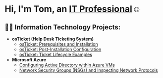 <h1>Hi, I'm Tom, an <a href="https://https://www.linkedin.com/in/thetomcruz/">IT Professional</a>☺</h1>

<h2>👨‍💻 Information Technology Projects:</h2>

- <b>osTicket (Help Desk Ticketing System)</b>
  - [osTicket: Prerequisites and Installation](https://github.com/Tomcruztech/osticket-prereqs)
  - [osTicket: Post-Installation Configuration](https://github.com/Tomcruztech/osTicket-Post-Installation)
  - [osTicket: Ticket Lifecycle Examples](https://github.com/Tomcruztech/ticketlifecycles.git)
- <b>Microsoft Azure</b>
  - [Configuring Active Directory within Azure VMs](https://github.com/Tomcruztech/Network-sec-groups.git)
  - [Network Security Groups (NSGs) and Inspecting Network Protocols](https://github.com/Tomcruztech/Network-sec-groups.git)
